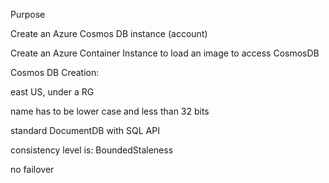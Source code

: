 Purpose

Create an Azure Cosmos DB instance (account)

Create an Azure Container Instance to load an image to access CosmosDB



Cosmos DB Creation:

east US, under a RG

name has to be lower case and less than 32 bits

standard DocumentDB with SQL API

consistency level is: BoundedStaleness

no failover
